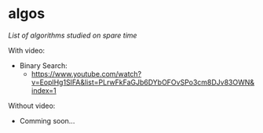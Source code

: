 # algos
*List of algorithms studied on spare time*

With video:
- Binary Search: 
  - https://www.youtube.com/watch?v=EoplHg1SIFA&list=PLrwFkFaGJb6DYbOFOvSPo3cm8DJv83OWN&index=1

Without video:
 - Comming soon...
